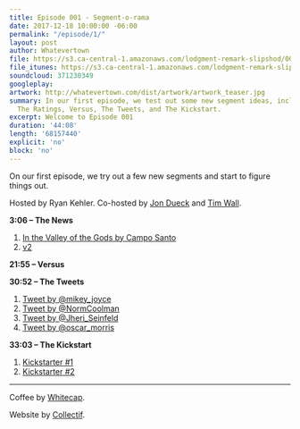 ```yaml
---
title: Episode 001 - Segment-o-rama
date: 2017-12-18 10:00:00 -06:00
permalink: "/episode/1/"
layout: post
author: Whatevertown
file: https://s3.ca-central-1.amazonaws.com/lodgment-remark-slipshod/001.mp3
file_itunes: https://s3.ca-central-1.amazonaws.com/lodgment-remark-slipshod/001.m4a
soundcloud: 371230349
googleplay: 
artwork: http://whatevertown.com/dist/artwork/artwork_teaser.jpg
summary: In our first episode, we test out some new segment ideas, including The News,
  The Ratings, Versus, The Tweets, and The Kickstart.
excerpt: Welcome to Episode 001
duration: '44:08'
length: '68157440'
explicit: 'no'
block: 'no'
---
```


On our first episode, we try out a few new segments and start to figure things out.

Hosted by Ryan Kehler. Co-hosted by [Jon Dueck](https://twitter.com/jondueck) and [Tim Wall](https://twitter.com/timjosephwall).

**3:06 – The News**

1. [In the Valley of the Gods by Campo Santo](https://inthevalleyofgods.com/)
2. [v2](https://twitter.com/dhof/status/938469576052011008)

**21:55 – Versus**

**30:52 – The Tweets**

1. [Tweet by @mikey_joyce](https://twitter.com/mikey_joyce/status/936739300800114688)
2. [Tweet by @NormCoolman](https://twitter.com/NormCoolman/status/935603737686609920)
3. [Tweet by @Jheri_Seinfeld](https://twitter.com/Jheri_Seinfeld/status/935866982053924865)
4. [Tweet by @oscar_morris](https://twitter.com/oscar_morris/status/936713124324966400)

**33:03 – The Kickstart**

1. [Kickstarter #1](https://www.kickstarter.com/projects/43924220/camoff-taking-back-our-privacy)
2. [Kickstarter #2](https://www.kickstarter.com/projects/1115886561/lucky-cat-japanese-sofubi-toy)

---

Coffee by [Whitecap](http://drinkwhitecap.com/).

Website by [Collectif](http://collectif.co).
